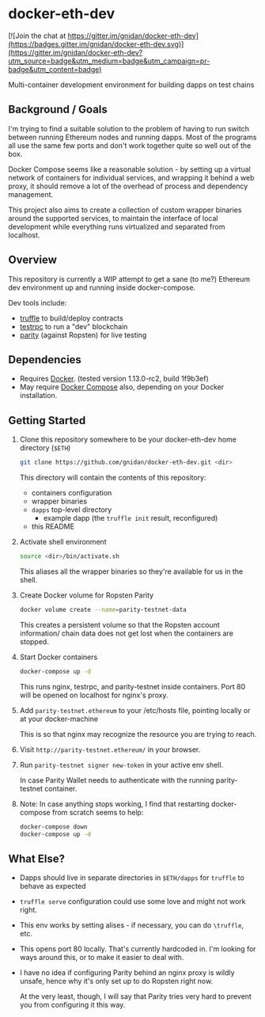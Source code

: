 # docker-eth-dev

[![Join the chat at https://gitter.im/gnidan/docker-eth-dev](https://badges.gitter.im/gnidan/docker-eth-dev.svg)](https://gitter.im/gnidan/docker-eth-dev?utm_source=badge&utm_medium=badge&utm_campaign=pr-badge&utm_content=badge)

Multi-container development environment for building dapps on test chains

## Background / Goals

I'm trying to find a suitable solution to the problem of having to run switch
between running Ethereum nodes and running dapps. Most of the programs all use
the same few ports and don't work together quite so well out of the box.

Docker Compose seems like a reasonable solution - by setting up a virtual
network of containers for individual services, and wrapping it behind a web
proxy, it should remove a lot of the overhead of process and dependency
management.

This project also aims to create a collection of custom wrapper binaries around
the supported services, to maintain the interface of local development while
everything runs virtualized and separated from localhost.


## Overview

This repository is currently a WIP attempt to get a sane (to me?) Ethereum dev
environment up and running inside docker-compose.

Dev tools include:
 - [truffle](https://github.com/ConsenSys/truffle) to build/deploy contracts
 - [testrpc](https://github.com/ethereumjs/testrpc) to run a "dev" blockchain
 - [parity](https://ethcore.io/parity.html) (against Ropsten) for live testing


## Dependencies

 - Requires [Docker](https://www.docker.com/).
   (tested version 1.13.0-rc2, build 1f9b3ef)
 - May require [Docker Compose](https://docs.docker.com/compose/install/)
   also, depending on your Docker installation.


## Getting Started


1. Clone this repository somewhere to be your docker-eth-dev home directory (`$ETH`)
   ```sh
   git clone https://github.com/gnidan/docker-eth-dev.git <dir>
   ```
   This directory will contain the contents of this repository:
    - containers configuration
    - wrapper binaries
    - `dapps` top-level directory
        - example dapp (the `truffle init` result, reconfigured)
    - this README

1. Activate shell environment
   ```sh
   source <dir>/bin/activate.sh
   ```
   This aliases all the wrapper binaries so they're available for us in the
   shell.

1. Create Docker volume for Ropsten Parity
   ```sh
   docker volume create --name=parity-testnet-data
   ```
   This creates a persistent volume so that the Ropsten account information/
   chain data does not get lost when the containers are stopped.

1. Start Docker containers
   ```sh
   docker-compose up -d
   ```
   This runs nginx, testrpc, and parity-testnet inside containers. Port 80
   will be opened on localhost for nginx's proxy.

1. Add `parity-testnet.ethereum` to your /etc/hosts file, pointing locally or
   at your docker-machine

   This is so that nginx may recognize the resource you are trying to reach.

1. Visit `http://parity-testnet.ethereum/` in your browser.

1. Run `parity-testnet signer new-token` in your active env shell.

   In case Parity Wallet needs to authenticate with the running parity-testnet
   container.

1. Note: In case anything stops working, I find that restarting docker-compose from
   scratch seems to help:
   ```sh
   docker-compose down
   docker-compose up -d
   ```


## What Else?

- Dapps should live in separate directories in `$ETH/dapps` for `truffle` to
  behave as expected

- `truffle serve` configuration could use some love and might not work right.

- This env works by setting alises - if necessary, you can do `\truffle`, etc.

- This opens port 80 locally. That's currently hardcoded in. I'm looking for
  ways around this, or to make it easier to deal with.

- I have no idea if configuring Parity behind an nginx proxy is wildly unsafe,
  hence why it's only set up to do Ropsten right now.

  At the very least, though, I will say that Parity tries very hard to prevent
  you from configuring it this way.

